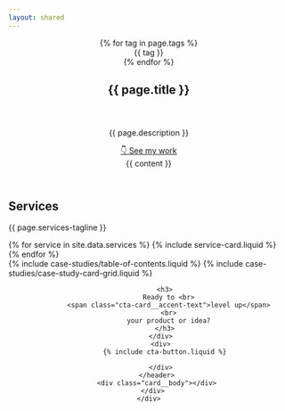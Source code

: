 ```yaml
---
layout: shared
---
```


<article>
  <!-- Hero Header -->
  <header>
    <div class="container">
      <div class="card">
        <header class="card__header u-mb-500">
          <div class="tag-container u-mb-100">
            {% for tag in page.tags %}
              <div class="tag">{{ tag }}</div>
            {% endfor %}
          </div>
          <h1>{{ page.title }}</h1>
        </header>
        <div class="card__body">
          <div class="grid">
            <div>
              <p class="u-mb-300">{{ page.description }}</p>
              <a href="#projects" class="button">
                <span class="button__icon button__icon--bounce-down">👇</span>
                See my work
              </a>
            </div>
            <div class="grid">
              {{ content }}
            </div>
          </div>
        </div>
      </div>
    </div>
  </header>

  <!-- Services -->
  <section class="section section--accent">
    <div class="container">
      <h2>Services</h2>
      <p class="u-mb-600">{{ page.services-tagline }}</p>
      <div class="grid grid--gap-200">
        {% for service in site.data.services %}
          {% include service-card.liquid %}
        {% endfor %}
      </div>
    </div>
  </section>

  <!-- Projects -->
  <section class="section">
    <div class="container">
      {% include case-studies/table-of-contents.liquid %}
      {% include case-studies/case-study-card-grid.liquid %}
    </div>
  </section>

  <!-- CTA -->
  <section class="section">
    <div class="container">
      <div class="card cta-card">
        <header class="card__header grid">
          <div>

            <h3>
              Ready to <br>
              <span class="cta-card__accent-text">level up</span>
              <br>
              your product or idea?
            </h3>
          </div>
          <div>
            {% include cta-button.liquid %}

          </div>
        </header>
        <div class="card__body"></div>
      </div>
    </div>

  </section>
</article>
